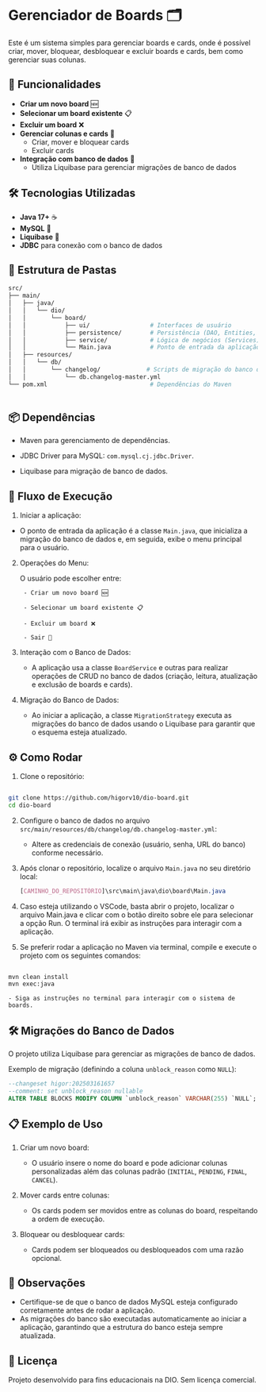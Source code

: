 # Gerenciador de Boards 🗂️

Este é um sistema simples para gerenciar boards e cards, onde é possível criar, mover, bloquear, desbloquear e excluir boards e cards, bem como gerenciar suas colunas.

## 🚀 Funcionalidades

- **Criar um novo board** 🆕
- **Selecionar um board existente** 📋
- **Excluir um board** ❌
- **Gerenciar colunas e cards** 📝
  - Criar, mover e bloquear cards
  - Excluir cards
- **Integração com banco de dados** 💾
  - Utiliza Liquibase para gerenciar migrações de banco de dados

## 🛠️ Tecnologias Utilizadas

- **Java 17+** ☕
- **MySQL** 🐬
- **Liquibase** 🔄
- **JDBC** para conexão com o banco de dados

## 📂 Estrutura de Pastas

```bash
src/
├── main/
│   ├── java/
│   │   └── dio/
│   │       └── board/
│   │           ├── ui/                 # Interfaces de usuário
│   │           ├── persistence/        # Persistência (DAO, Entities, etc)
│   │           ├── service/            # Lógica de negócios (Services)
│   │           └── Main.java           # Ponto de entrada da aplicação
│   ├── resources/
│   │   └── db/
│   │       └── changelog/             # Scripts de migração do banco de dados
│   │           └── db.changelog-master.yml
└── pom.xml                             # Dependências do Maven
 
```

## 📦 Dependências
  - Maven para gerenciamento de dependências.

  - JDBC Driver para MySQL: `com.mysql.cj.jdbc.Driver`.

  - Liquibase para migração de banco de dados.

## 🔄 Fluxo de Execução
1. Iniciar a aplicação:

  - O ponto de entrada da aplicação é a classe `Main.java`, que inicializa a migração do banco de dados e, em seguida, exibe o menu principal para o usuário.

2. Operações do Menu:

    O usuário pode escolher entre:

        - Criar um novo board 🆕

        - Selecionar um board existente 📋

        - Excluir um board ❌

        - Sair 🚪

3. Interação com o Banco de Dados:

    - A aplicação usa a classe `BoardService` e outras para realizar operações de CRUD no banco de dados (criação, leitura, atualização e exclusão de boards e cards).

4. Migração do Banco de Dados:

    - Ao iniciar a aplicação, a classe `MigrationStrategy` executa as migrações do banco de dados usando o Liquibase para garantir que o esquema esteja atualizado.

## ⚙️ Como Rodar
1. Clone o repositório:

```bash

git clone https://github.com/higorv10/dio-board.git
cd dio-board
```

2. Configure o banco de dados no arquivo `src/main/resources/db/changelog/db.changelog-master.yml`:

    - Altere as credenciais de conexão (usuário, senha, URL do banco) conforme necessário.
  
3. Após clonar o repositório, localize o arquivo `Main.java` no seu diretório local:
   ```css
   [CAMINHO_DO_REPOSITÓRIO]\src\main\java\dio\board\Main.java
   ```

4. Caso esteja utilizando o VSCode, basta abrir o projeto, localizar o arquivo Main.java e clicar com o botão direito sobre ele para selecionar a opção Run. O terminal irá exibir as instruções para interagir com a aplicação.

5. Se preferir rodar a aplicação no Maven via terminal, compile e execute o projeto com os seguintes comandos:

```bash

mvn clean install
mvn exec:java
```

```pgsql
- Siga as instruções no terminal para interagir com o sistema de boards.
```

## 🛠️ Migrações do Banco de Dados
O projeto utiliza Liquibase para gerenciar as migrações de banco de dados.

Exemplo de migração (definindo a coluna `unblock_reason` como `NULL`):

```sql
--changeset higor:202503161657
--comment: set unblock_reason nullable
ALTER TABLE BLOCKS MODIFY COLUMN `unblock_reason` VARCHAR(255) `NULL`;
```

## 📋 Exemplo de Uso
1. Criar um novo board:

    - O usuário insere o nome do board e pode adicionar colunas personalizadas além das colunas padrão (`INITIAL`, `PENDING`, `FINAL`, `CANCEL`).

2. Mover cards entre colunas:

    - Os cards podem ser movidos entre as colunas do board, respeitando a ordem de execução.

3. Bloquear ou desbloquear cards:

    - Cards podem ser bloqueados ou desbloqueados com uma razão opcional.

## 📝 Observações
  
  - Certifique-se de que o banco de dados MySQL esteja configurado corretamente antes de rodar a aplicação.
  - As migrações do banco são executadas automaticamente ao iniciar a aplicação, garantindo que a estrutura do banco esteja sempre atualizada.

## 📄 Licença
Projeto desenvolvido para fins educacionais na DIO. Sem licença comercial.

